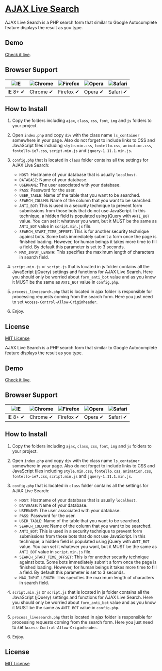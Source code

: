 # [AJAX Live Search](http://ajaxlivesearch.com)

AJAX Live Search is a PHP search form that similar to Google Autocomplete feature displays the result as you type.

## Demo

[Check it live](http://projects.lukehaas.me/css-loaders).

## Browser Support

![IE](https://raw.github.com/alrra/browser-logos/master/internet-explorer/internet-explorer_48x48.png) | ![Chrome](https://raw.github.com/alrra/browser-logos/master/chrome/chrome_48x48.png) | ![Firefox](https://raw.github.com/alrra/browser-logos/master/firefox/firefox_48x48.png) | ![Opera](https://raw.github.com/alrra/browser-logos/master/opera/opera_48x48.png) | ![Safari](https://raw.github.com/alrra/browser-logos/master/safari/safari_48x48.png)
--- | --- | --- | --- | --- |
IE 8+ ✔ | Chrome ✔ | Firefox ✔ | Opera ✔ | Safari ✔ |

## How to Install

1. Copy the folders including `ajax`, `class`, `css`, `font`, `img` and `js` folders to your project.

2. Open `index.php` and copy `div` with the class name `ls_container` somewhere in your page. Also do not forget to include links to CSS and JavaScript files including `style.min.css`, `fontello.css`, `animation.css`, `fontello-ie7.css`, `script.min.js` and `jquery-1.11.1.min.js`.

3. `config.php` that is located in `class` folder contains all the settings for AJAX Live Search:
	- `HOST`: Hostname of your database that is usually `localhost`.
	- `DATABASE`: Name of your database.
	- `USERNAME`: The user associated with your database.
	- `PASS`: Password for the user.
	- `USER_TABLE`: Name of the table that you want to be searched.
	- `SEARCH_COLUMN`: Name of the column that you want to be searched.
	- `ANTI_BOT`: This is used in a security technique to prevent form submissions from those bots that do not use JavaScript. In this technique, a hidden field is populated using jQuery with `ANTI_BOT` value. You can set it whatever you want, but it MUST be the same as `ANTI_BOT` value in `script.min.js` file.
	- `SEARCH_START_TIME_OFFSET`: This is for another security technique against bots. Some bots immediately submit a form once the page is finished loading. However, for human beings it takes more time to fill a field. By default this parameter is set to 3 seconds.
	- `MAX_INPUT_LENGTH`: This specifies the maximum length of characters in search field.

4. `script.min.js` or `script.js` that is located in js folder contains all the JavaScript (jQuery) settings and functions for AJAX Live Search. Here you should only be worried about `form_anti_bot` value and as you know it MUST be the same as `ANTI_BOT` value in `config.php`.

5. `process_livesearch.php` that is located in ajax folder is responsible for processing requests coming from the search form. Here you just need to set `Access-Control-Allow-Originheader`.

6. Enjoy.

## License

[MIT License](https://github.com/iranianpep/ajax-live-search/blob/master/LICENSE.txt)



AJAX Live Search is a PHP search form that similar to Google Autocomplete feature displays the result as you type.

## Demo

[Check it live](http://projects.lukehaas.me/css-loaders).

## Browser Support

![IE](https://raw.github.com/alrra/browser-logos/master/internet-explorer/internet-explorer_48x48.png) | ![Chrome](https://raw.github.com/alrra/browser-logos/master/chrome/chrome_48x48.png) | ![Firefox](https://raw.github.com/alrra/browser-logos/master/firefox/firefox_48x48.png) | ![Opera](https://raw.github.com/alrra/browser-logos/master/opera/opera_48x48.png) | ![Safari](https://raw.github.com/alrra/browser-logos/master/safari/safari_48x48.png)
--- | --- | --- | --- | --- |
IE 8+ ✔ | Chrome ✔ | Firefox ✔ | Opera ✔ | Safari ✔ |

## How to Install

1. Copy the folders including `ajax`, `class`, `css`, `font`, `img` and `js` folders to your project.

2. Open `index.php` and copy `div` with the class name `ls_container` somewhere in your page. Also do not forget to include links to CSS and JavaScript files including `style.min.css`, `fontello.css`, `animation.css`, `fontello-ie7.css`, `script.min.js` and `jquery-1.11.1.min.js`.

3. `config.php` that is located in `class` folder contains all the settings for AJAX Live Search:
	- `HOST`: Hostname of your database that is usually `localhost`.
	- `DATABASE`: Name of your database.
	- `USERNAME`: The user associated with your database.
	- `PASS`: Password for the user.
	- `USER_TABLE`: Name of the table that you want to be searched.
	- `SEARCH_COLUMN`: Name of the column that you want to be searched.
	- `ANTI_BOT`: This is used in a security technique to prevent form submissions from those bots that do not use JavaScript. In this technique, a hidden field is populated using jQuery with `ANTI_BOT` value. You can set it whatever you want, but it MUST be the same as `ANTI_BOT` value in `script.min.js` file.
	- `SEARCH_START_TIME_OFFSET`: This is for another security technique against bots. Some bots immediately submit a form once the page is finished loading. However, for human beings it takes more time to fill a field. By default this parameter is set to 3 seconds.
	- `MAX_INPUT_LENGTH`: This specifies the maximum length of characters in search field.

4. `script.min.js` or `script.js` that is located in js folder contains all the JavaScript (jQuery) settings and functions for AJAX Live Search. Here you should only be worried about `form_anti_bot` value and as you know it MUST be the same as `ANTI_BOT` value in `config.php`.

5. `process_livesearch.php` that is located in ajax folder is responsible for processing requests coming from the search form. Here you just need to set `Access-Control-Allow-Originheader`.

6. Enjoy.

## License

[MIT License](https://github.com/iranianpep/ajax-live-search/blob/master/LICENSE.txt)
